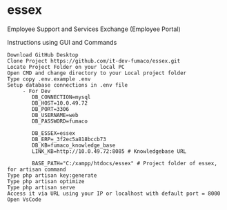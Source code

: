 # essex
Employee Support and Services Exchange (Employee Portal)

Instructions using GUI and Commands

    Download GitHub Desktop
    Clone Project https://github.com/it-dev-fumaco/essex.git
    Locate Project Folder on your local PC
    Open CMD and change directory to your Local project folder
    Type copy .env.example .env
    Setup database connections in .env file
         - For Dev
            DB_CONNECTION=mysql
            DB_HOST=10.0.49.72
            DB_PORT=3306
            DB_USERNAME=web
            DB_PASSWORD=fumaco
            
            DB_ESSEX=essex
            DB_ERP=_3f2ec5a818bccb73
            DB_KB=fumaco_knowledge_base
            LINK_KB=http://10.0.49.72:8085 # Knowledgebase URL
            
            BASE_PATH="C:/xampp/htdocs/essex" # Project folder of essex, for artisan command
    Type php artisan key:generate
    Type php artisan optimize
    Type php artisan serve
    Access it via URL using your IP or localhost with default port = 8000
    Open VsCode
